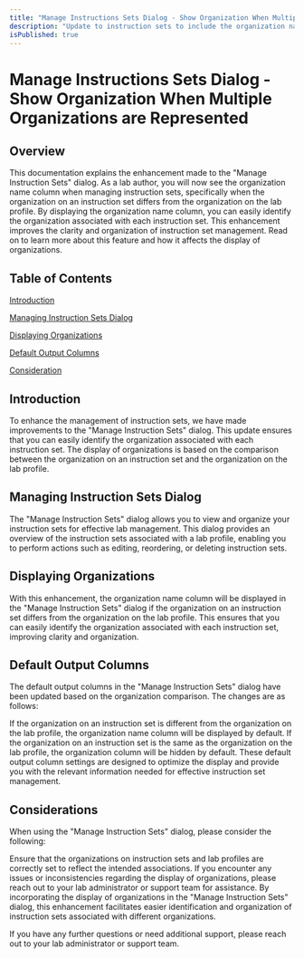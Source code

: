 ```yaml
---
title: "Manage Instructions Sets Dialog - Show Organization When Multiple Organizations are Represented"
description: "Update to instruction sets to include the organization name column when managing instruction sets"
isPublished: true
---
```


# Manage Instructions Sets Dialog - Show Organization When Multiple Organizations are Represented

## Overview

This documentation explains the enhancement made to the "Manage Instruction Sets" dialog. As a lab author, you will now see the organization name column when managing instruction sets, specifically when the organization on an instruction set differs from the organization on the lab profile. By displaying the organization name column, you can easily identify the organization associated with each instruction set. This enhancement improves the clarity and organization of instruction set management. Read on to learn more about this feature and how it affects the display of organizations.

## Table of Contents

[Introduction](#introduction)

[Managing Instruction Sets Dialog](#managing-instruction-sets-dialog)

[Displaying Organizations](#displaying-organizations)

[Default Output Columns](#default-output-columns)

[Consideration](#considerations)

## Introduction

To enhance the management of instruction sets, we have made improvements to the "Manage Instruction Sets" dialog. This update ensures that you can easily identify the organization associated with each instruction set. The display of organizations is based on the comparison between the organization on an instruction set and the organization on the lab profile.

## Managing Instruction Sets Dialog

The "Manage Instruction Sets" dialog allows you to view and organize your instruction sets for effective lab management. This dialog provides an overview of the instruction sets associated with a lab profile, enabling you to perform actions such as editing, reordering, or deleting instruction sets.

## Displaying Organizations

With this enhancement, the organization name column will be displayed in the "Manage Instruction Sets" dialog if the organization on an instruction set differs from the organization on the lab profile. This ensures that you can easily identify the organization associated with each instruction set, improving clarity and organization.

## Default Output Columns

The default output columns in the "Manage Instruction Sets" dialog have been updated based on the organization comparison. The changes are as follows:

If the organization on an instruction set is different from the organization on the lab profile, the organization name column will be displayed by default.
If the organization on an instruction set is the same as the organization on the lab profile, the organization column will be hidden by default.
These default output column settings are designed to optimize the display and provide you with the relevant information needed for effective instruction set management.

## Considerations

When using the "Manage Instruction Sets" dialog, please consider the following:

Ensure that the organizations on instruction sets and lab profiles are correctly set to reflect the intended associations.
If you encounter any issues or inconsistencies regarding the display of organizations, please reach out to your lab administrator or support team for assistance.
By incorporating the display of organizations in the "Manage Instruction Sets" dialog, this enhancement facilitates easier identification and organization of instruction sets associated with different organizations.

If you have any further questions or need additional support, please reach out to your lab administrator or support team.